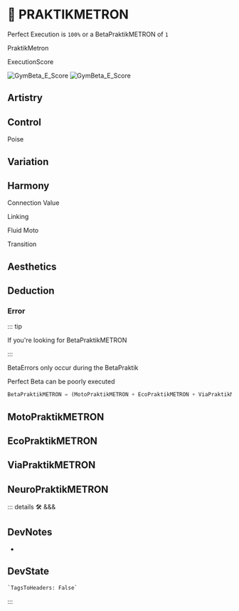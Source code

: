 # 🔷 <beta>PRAKTIKMETRON</beta>

Perfect Execution is `100%` or a BetaPraktikMETRON of `1`

PraktikMetron

ExecutionScore

![GymBeta_E_Score](/Beta/GymBeta_E_Score_General.png)
![GymBeta_E_Score](/Beta/GymBeta_E_Score_Landing.png)

## Artistry

## Control

Poise

## Variation

## Harmony

Connection Value

Linking

Fluid Moto

Transition

## Aesthetics

## Deduction

### Error

::: tip

If you're looking for BetaPraktikMETRON

:::

BetaErrors only occur during the BetaPraktik

Perfect Beta can be poorly executed

```py
BetaPraktikMETRON = (MotoPraktikMETRON + EcoPraktikMETRON + ViaPraktikMETRON + NeuroPraktikMETRON)
```

## MotoPraktikMETRON

## EcoPraktikMETRON

## ViaPraktikMETRON

## NeuroPraktikMETRON

::: details 🛠 <dev>&&&</dev>

## DevNotes

-

## DevState

```py
`TagsToHeaders: False`
```

:::
